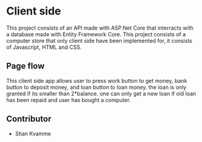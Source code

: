 # Client side 
This project consists of an API made with ASP.Net Core that interracts with a database made with Entity Framework Core.
This project consists of a computer store that only client side have been implemented for, it consists of Javascript, HTML and CSS.
## Page flow
This client side app allows user to press work button to get money, bank button to deposit money, and loan button to loan money.
the loan is only granted if its smaller than 2*balance.
one can only get a new loan if old loan has been repaid and user has bought a computer.

## Contributor

* Stian Kvamme

